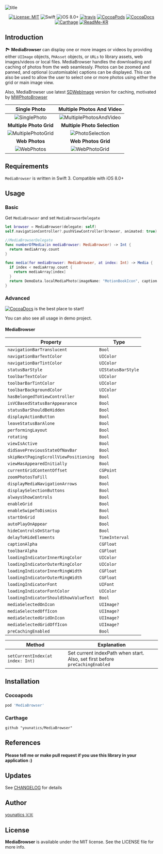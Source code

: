 
![title](https://github.com/younatics/MediaBrowser/blob/master/Images/MediaBrowser_w.png?raw=true)

<p align="center">
  <a href="(https://github.com/younatics/MediaBrowser/blob/master/LICENSE" target="_blank"><img alt="License: MIT" src="https://img.shields.io/badge/License-MIT-blue.svg?style=flat"></a>
  <img alt="Swift" src="https://img.shields.io/badge/Swift-3.1-orange.svg">
  <img alt="iOS 8.0+" src="https://img.shields.io/badge/iOS-8.0%2B-blue.svg">
  <a href="https://travis-ci.org/younatics/MediaBrowser" target="_blank"><img alt="travis" src="https://travis-ci.org/younatics/MediaBrowser.svg?branch=master"></a>
  <a href="https://cocoapods.org/pods/MediaBrowser" target="_blank"><img alt="CocoaPods" src="http://img.shields.io/cocoapods/v/MediaBrowser.svg"></a>
  <a href="https://younatics.github.io/MediaBrowser" target="_blank"><img alt="CocoaDocs" src="https://github.com/younatics/MediaBrowser/blob/master/docs/badge.svg"></a>
  <a href="https://github.com/Carthage/Carthage" target="_blank"><img alt="Carthage" src="https://img.shields.io/badge/Carthage-compatible-4BC51D.svg?style=flat"></a>
  <a href="https://github.com/younatics/MediaBrowser/blob/master/README-KR.md" target="_blank"><img alt="ReadMe-KR" src="https://img.shields.io/badge/한국어-리드미-red.svg"></a>
  
</p>

## Introduction
🏞 **MediaBrowser** can display one or more images or videos by providing either `UIImage` objects, `PHAsset` objects, or `URLs` to library assets, web images/videos or local files. MediaBrowser handles the downloading and caching of photos from the web seamlessly. Photos can be zoomed and panned, and optional (customisable) captions can be displayed. This can also be used to allow the user to select one or more photos using either the grid or main image view.

Also, MediaBrowser use latest [SDWebImage](https://github.com/rs/SDWebImage) version for caching, motivated by [MWPhotoBrowser](https://github.com/mwaterfall/MWPhotoBrowser)

| Single Photo | Multiple Photos And Video |
| :----------: | :-----------------------: |
| ![SinglePhoto](https://github.com/younatics/MediaBrowser/blob/master/Images/SinglePhoto.gif?raw=true) | ![MultiplePhotosAndVideo](https://github.com/younatics/MediaBrowser/blob/master/Images/MultiplePhotosAndVideo.gif?raw=true) |
| **Multiple Photo Grid** | **Multiple Photo Selection** |
| ![MultiplePhotoGrid](https://github.com/younatics/MediaBrowser/blob/master/Images/MultiplePhotoGrid.gif?raw=true)  | ![PhotoSelection](https://github.com/younatics/MediaBrowser/blob/master/Images/PhotoSelection.gif?raw=true)  |
| **Web Photos** | **Web Photos Grid** |
| ![WebPhotos](https://github.com/younatics/MediaBrowser/blob/master/Images/WebPhotos.gif?raw=true)  | ![WebPhotoGrid](https://github.com/younatics/MediaBrowser/blob/master/Images/WebPhotoGrid.gif?raw=true)  |

## Requirements
`MediaBrowser` is written in Swift 3. Compatible with iOS 8.0+

## Usage
### Basic

Get `MediaBrowser` and set `MediaBrowserDelegate`
```Swift 
let browser = MediaBrowser(delegate: self)
self.navigationController?.pushViewController(browser, animated: true)

//MediaBrowserDelegate
func numberOfMedia(in mediaBrowser: MediaBrowser) -> Int {
  return mediaArray.count
}
    
func media(for mediaBrowser: MediaBrowser, at index: Int) -> Media {
  if index < mediaArray.count {
    return mediaArray[index]
  }
  return DemoData.localMediaPhoto(imageName: "MotionBookIcon", caption: "Photo at index is Wrong")
}
```

### Advanced
<a href="https://younatics.github.io/MediaBrowser" target="_blank"><img alt="CocoaDocs" src="https://github.com/younatics/MediaBrowser/blob/master/docs/badge.svg"></a> is the best place to start!

You can also see all usage in demo project.

#### MediaBrowser

| Property | Type |
| -------- | ---  |
| `navigationBarTranslucent` | `Bool` |
| `navigationBarTextColor` | `UIColor` |
| `navigationBarTintColor` | `UIColor` |
| `statusBarStyle` | `UIStatusBarStyle` |
| `toolbarTextColor` | `UIColor` |
| `toolbarBarTintColor` | `UIColor` |
| `toolbarBackgroundColor` | `UIColor` |
| `hasBelongedToViewController` | `Bool` |
| `isVCBasedStatusBarAppearance` | `Bool` |
| `statusBarShouldBeHidden` | `Bool` |
| `displayActionButton` | `Bool` |
| `leaveStatusBarAlone` | `Bool` |
| `performingLayout` | `Bool` |
| `rotating` | `Bool` |
| `viewIsActive` | `Bool` |
| `didSavePreviousStateOfNavBar` | `Bool` |
| `skipNextPagingScrollViewPositioning` | `Bool` |
| `viewHasAppearedInitially` | `Bool` |
| `currentGridContentOffset` | `CGPoint` |
| `zoomPhotosToFill` | `Bool` |
| `displayMediaNavigationArrows` | `Bool` |
| `displaySelectionButtons` | `Bool` |
| `alwaysShowControls` | `Bool` |
| `enableGrid` | `Bool` |
| `enableSwipeToDismiss` | `Bool` |
| `startOnGrid` | `Bool` |
| `autoPlayOnAppear` | `Bool` |
| `hideControlsOnStartup` | `Bool` |
| `delayToHideElements` | `TimeInterval` |
| `captionAlpha` | `CGFloat` |
| `toolbarAlpha` | `CGFloat` |
| `loadingIndicatorInnerRingColor` | `UIColor` |
| `loadingIndicatorOuterRingColor` | `UIColor` |
| `loadingIndicatorInnerRingWidth` | `CGFloat` |
| `loadingIndicatorOuterRingWidth` | `CGFloat` |
| `loadingIndicatorFont` | `UIFont` |
| `loadingIndicatorFontColor` | `UIColor` |
| `loadingIndicatorShouldShowValueText` | `Bool` |
| `mediaSelectedOnIcon` | `UIImage?` |
| `mediaSelectedOffIcon` | `UIImage?` |
| `mediaSelectedGridOnIcon` | `UIImage?` |
| `mediaSelectedGridOffIcon` | `UIImage?` |
| `preCachingEnabled` | `Bool` |


| Method | Explanation |
| -------- | ---  |
| `setCurrentIndex(at index: Int)` | Set current indexPath when start. Also, set first before `preCachingEnabled` |

## Installation
### Cocoapods
```ruby
pod 'MediaBrowser'
```
### Carthage
```
github "younatics/MediaBrowser"
```

## References
#### Please tell me or make pull request if you use this library in your application :) 

## Updates
See [CHANGELOG](https://github.com/younatics/MediaBrowser/blob/master/CHANGELOG.md) for details

## Author
[younatics 🇰🇷](https://twitter.com/younatics)

## License
**MediaBrowser** is available under the MIT license. See the LICENSE file for more info.
